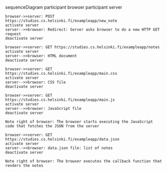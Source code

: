 sequenceDiagram
participant browser
participant server

    browser->>server: POST https://studies.cs.helsinki.fi/exampleapp/new_note
    activate server
    server-->>browser: Redirect: Server asks browser to do a new HTTP GET request
    deactivate server

    browser->>server: GET https://studies.cs.helsinki.fi/exampleapp/notes
    activate server
    server-->>browser: HTML document
    deactivate server

    browser->>server: GET https://studies.cs.helsinki.fi/exampleapp/main.css
    activate server
    server-->>browser: CSS file
    deactivate server

    browser->>server: GET https://studies.cs.helsinki.fi/exampleapp/main.js
    activate server
    server-->>browser: JavaScript file
    deactivate server

    Note right of browser: The browser starts executing the JavaScript code that fetches the JSON from the server

    browser->>server: GET https://studies.cs.helsinki.fi/exampleapp/data.json
    activate server
    server-->>browser: data.json file: list of notes
    deactivate server

    Note right of browser: The browser executes the callback function that renders the notes
